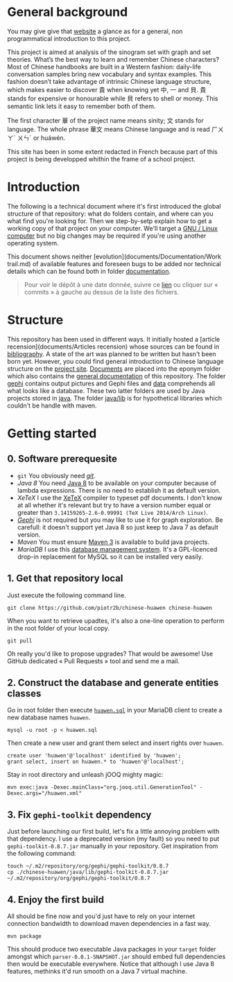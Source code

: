 # General background

You may give give that [website](http://piotr2b.github.io) a glance as for a general, non programmatical introduction to this project.

This project is aimed at analysis of the sinogram set with graph and set theories. What’s the best way to learn and remember Chinese characters? Most of Chinese handbooks are built in a Western fashion: daily-life conversation samples bring new vocabulary and syntax examples. This fashion doesn’t take advantage of intrinsic Chinese language structure, which makes easier to discover 貴 when knowing yet 中, 一 and 貝. 貴 stands for expensive or honourable while 貝 refers to shell or money. This semantic link lets it easy to remember both of them.

The first character 華 of the project name means sinity; 文 stands for language. The whole phrase 華文 means Chinese language and is read ㄏㄨㄚˊ ㄨㄣˊ or huáwén.

This site has been in some extent redacted in French because part of this project is being developped whithin the frame of a school project.

# Introduction

The following is a technical document where it's first introduced the global structure of that repository: what do folders contain, and where can you what find you're looking for. Then we step-by-setp explain how to get a working copy of that project on your computer. We'll target a [GNU / Linux](https://www.gnu.org)[ computer](https://www.archlinux.org/) but no big changes may be required if you're using another operating system.

This document shows neither [evolution](documents/Documentation/Work trail.md) of available features and foreseen bugs to be added nor technical details which can be found both in folder [documentation](documents/Documentation).

> Pour voir le dépôt à une date donnée, suivre ce [lien](https://github.com/piotr2b/chinese-huawen/commits/master) ou cliquer sur « commits » à gauche au dessus de la liste des fichiers.

# Structure

This repository has been used in different ways. It initially hosted a [article recension](documents/Articles recension) whose sources can be found in [bibliography](bibliography/). A state of the art was planned to be written but hasn't been born yet. However, you could find general introduction to Chinese language structure on the [project site](http://piotr2b.github.io/chinese-huawen/). [Documents](documents/) are placed into the eponym folder which also contains the [general documentation](documents/Documentation) of this repository. The folder [gephi](gephi/) contains output pictures and Gephi files and [data](data/) comprehends all what looks like a database. These two latter folders are used by Java projects stored in [java](java/). The folder [java/lib](java/lib/) is for hypothetical libraries which couldn't be handle with maven.

# Getting started

## 0. Software prerequesite
 * `git` You obviously need [*git*](http://git-scm.com/downloads).
 * *Java 8* You need [Java 8](https://en.wikipedia.org/wiki/Java_version_history#Java_SE_8_.28March_18.2C_2014.29) to be available on your computer because of lambda expressions. There is no need to establish it as default version.
 * *XeTeX* I use the [XeTeX](https://en.wikipedia.org/wiki/XeTeX) compiler to typeset pdf documents. I don't know at all whether it's relevant but try to have a version number equal or greater than `3.14159265-2.6-0.99991 (TeX Live 2014/Arch Linux)`.
 * [*Gephi*](https://gephi.github.io/) is not required but you may like to use it for graph exploration. Be carefull: it doesn't support yet Java 8 so just keep to Java 7 as default version.
 * *Maven* You must ensure [Maven 3](http://maven.apache.org/download.cgi) is available to build java projects.
 * *MariaDB* I use this [database management system](https://mariadb.com/). It's a GPL-licenced drop-in replacement for MySQL so it can be installed very easily.

## 1. Get that repository local
Just execute the following command line.
```
git clone https://github.com/piotr2b/chinese-huawen chinese-huawen
```
When you want to retrieve upadtes, it's also a one-line operation to perform in the root folder of your local copy.
```
git pull
```
Oh really you'd like to propose upgrades? That would be awesome! Use GitHub dedicated « Pull Requests » tool and send me a mail.

## 2. Construct the database and generate entities classes
Go in root folder then execute [`huawen.sql`](data/db/huawen.sql) in your MariaDB client to create a new database names `huawen`.
```
mysql -u root -p < huawen.sql
```
Then create a new user and grant them select and insert rights over `huawen`.
```
create user 'huawen'@'localhost' identified by 'huawen';
grant select, insert on huawen.* to 'huawen'@'localhost';
```
Stay in root directory and unleash jOOQ mighty magic:
```
mvn exec:java -Dexec.mainClass="org.jooq.util.GenerationTool" -Dexec.args="/huawen.xml"
```
## 3. Fix `gephi-toolkit` dependency
Just before launching our first build, let's fix a little annoying problem with that dependency. I use a deprecated version (my fault) so you need to put `gephi-toolkit-0.8.7.jar` manually in your repository. Get inspiration from the following command:
```
touch ~/.m2/repository/org/gephi/gephi-toolkit/0.8.7
cp ./chinese-huawen/java/lib/gephi-toolkit-0.8.7.jar ~/.m2/repository/org/gephi/gephi-toolkit/0.8.7
```
## 4. Enjoy the first build
All should be fine now and you'd just have to rely on your internet connection bandwidth to download maven dependencies in a fast way.
```
mvn package
```
This should produce two executable Java packages in your `target` folder amongst which `parser-0.0.1-SNAPSHOT.jar` should embed full dependencies then would be executable everywhere. Notice that although I use Java 8 features, methinks it'd run smooth on a Java 7 virtual machine.
```
